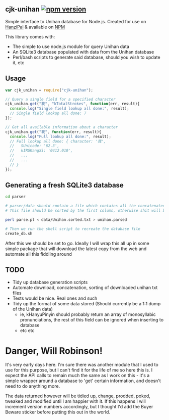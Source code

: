 ## cjk-unihan [![npm version](https://badge.fury.io/js/cjk-unihan.svg)](https://www.npmjs.com/package/cjk-unihan)
Simple interface to Unihan database for Node.js. Created for use on [HanziPal](https://www.hanzipal.com) & available on [NPM](https://www.npmjs.com/package/cjk-unihan)

This library comes with:
  - The simple to use node.js module for query Unihan data
  - An SQLite3 database populated with data from the Unihan database
  - Perl/bash scripts to generate said database, should you wish to update it, etc

## Usage
````javascript
var cjk_unihan = require("cjk-unihan");

// Query a single field for a specified character
cjk_unihan.get("我", "kTotalStrokes", function(err, result){
  console.log("Single field lookup all done:", result);
  // Single field lookup all done: 7
});

// Get all available information about a character
cjk_unihan.get("我", function(err, result){
  console.log("Full lookup all done:", result);
  // Full lookup all done: { character: '我',
  //   SUnicode: '62.3',
  //   kIRGKangXi: '0412.010',
  //   ...
  //   ...
  // }
});
````

## Generating a fresh SQLite3 database
````bash
cd parser

# parser/data should contain a file which contains all the concatenated files downloaded from http://www.unicode.org/Public/UCD/latest/
# This file should be sorted by the first column, otherwise shit will break.

perl parse.pl < data/Unihan.sorted.txt > unihan.parsed

# Then we run the shell script to recreate the database file
create_db.sh
````

After this we should be set to go.
Ideally I will wrap this all up in some simple package that will download the latest copy from the web and automate all this fiddling around

## TODO
  - Tidy up database generation scripts
  - Automate download, concatenation, sorting of downloaded unihan txt files
  - Tests would be nice. Real ones and such
  - Tidy up the format of some data stored (Should currently be a 1:1 dump of the Unihan data)
    - ie, kHanyuPinyin should probably return an array of monosyllabic pronunciations, the rest of this field can be ignored when inserting to database
    - etc etc

# Danger, Will Robinson!
It's very early days here. I'm sure there was another module that I used to use for this purpose, but I can't find it for the life of me so here this is.
I expect the API calls to remain much the same as I work on this - it's a simple wrapper around a database to 'get' certain information, and doesn't need to do anything more.

The data returned however will be tidied up, change, prodded, poked, tweaked and modified until I am happier with it. If this happens I will increment version numbers accordingly, but I thought I'd add the Buyer Beware sticker before putting this out in the world.
